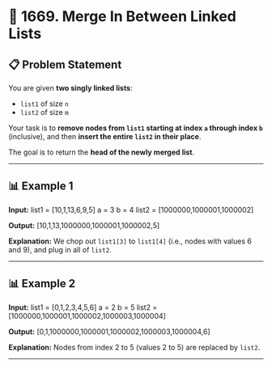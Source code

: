 # 🧠 1669. Merge In Between Linked Lists

## 📋 Problem Statement

You are given **two singly linked lists**:

- `list1` of size `n`
- `list2` of size `m`

Your task is to **remove nodes from `list1` starting at index `a` through index `b`** (inclusive), and then **insert the entire `list2` in their place**.

The goal is to return the **head of the newly merged list**.

---

## 📊 Example 1

**Input:**
list1 = [10,1,13,6,9,5]
a = 3
b = 4
list2 = [1000000,1000001,1000002]


**Output:**
[10,1,13,1000000,1000001,1000002,5]


**Explanation:**
We chop out `list1[3]` to `list1[4]` (i.e., nodes with values 6 and 9), and plug in all of `list2`.

---

## 📊 Example 2

**Input:**
list1 = [0,1,2,3,4,5,6]
a = 2
b = 5
list2 = [1000000,1000001,1000002,1000003,1000004]


**Output:**
[0,1,1000000,1000001,1000002,1000003,1000004,6]


**Explanation:**
Nodes from index 2 to 5 (values 2 to 5) are replaced by `list2`.

---